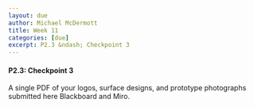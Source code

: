 ```yaml
---
layout: due
author: Michael McDermott
title: Week 11
categories: [due]
excerpt: P2.3 &ndash; Checkpoint 3
---
```

#### P2.3: Checkpoint 3
A single PDF of your logos, surface designs, and prototype photographs submitted here Blackboard and Miro.


